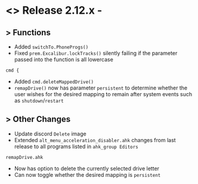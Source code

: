 # <> Release 2.12.x -

## > Functions
- Added `switchTo.PhoneProgs()`
- Fixed `prem.Excalibur.lockTracks()` silently failing if the parameter passed into the function is all lowercase

`cmd {`
- Added `cmd.deleteMappedDrive()`
- `remapDrive()` now has parameter `persistent` to determine whether the user wishes for the desired mapping to remain after system events such as `shutdown`/`restart`


## > Other Changes
- Update discord `Delete` image
- Extended `alt_menu_acceleration_disabler.ahk` changes from last release to all programs listed in `ahk_group Editors`

`remapDrive.ahk`
- Now has option to delete the currently selected drive letter
- Can now toggle whether the desired mapping is `persistent`
